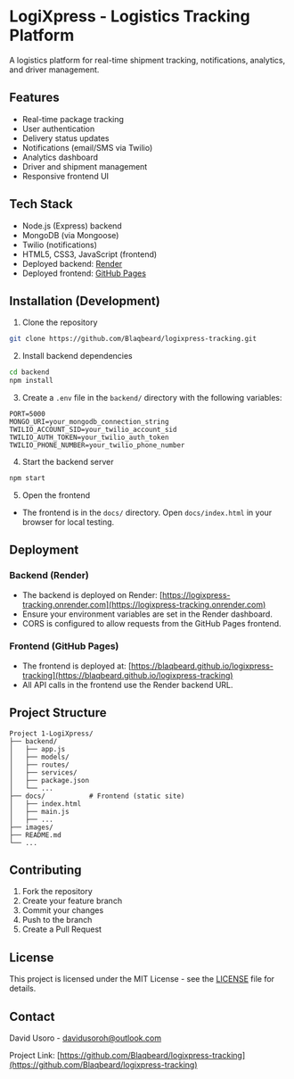 # LogiXpress - Logistics Tracking Platform

A logistics platform for real-time shipment tracking, notifications, analytics, and driver management.

## Features

- Real-time package tracking
- User authentication
- Delivery status updates
- Notifications (email/SMS via Twilio)
- Analytics dashboard
- Driver and shipment management
- Responsive frontend UI

## Tech Stack

- Node.js (Express) backend
- MongoDB (via Mongoose)
- Twilio (notifications)
- HTML5, CSS3, JavaScript (frontend)
- Deployed backend: [Render](https://logixpress-tracking.onrender.com)
- Deployed frontend: [GitHub Pages](https://blaqbeard.github.io/logixpress-tracking)

## Installation (Development)

1. Clone the repository

```bash
git clone https://github.com/Blaqbeard/logixpress-tracking.git
```

2. Install backend dependencies

```bash
cd backend
npm install
```

3. Create a `.env` file in the `backend/` directory with the following variables:

```
PORT=5000
MONGO_URI=your_mongodb_connection_string
TWILIO_ACCOUNT_SID=your_twilio_account_sid
TWILIO_AUTH_TOKEN=your_twilio_auth_token
TWILIO_PHONE_NUMBER=your_twilio_phone_number
```

4. Start the backend server

```bash
npm start
```

5. Open the frontend

- The frontend is in the `docs/` directory. Open `docs/index.html` in your browser for local testing.

## Deployment

### Backend (Render)

- The backend is deployed on Render: [https://logixpress-tracking.onrender.com](https://logixpress-tracking.onrender.com)
- Ensure your environment variables are set in the Render dashboard.
- CORS is configured to allow requests from the GitHub Pages frontend.

### Frontend (GitHub Pages)

- The frontend is deployed at: [https://blaqbeard.github.io/logixpress-tracking](https://blaqbeard.github.io/logixpress-tracking)
- All API calls in the frontend use the Render backend URL.

## Project Structure

```
Project 1-LogiXpress/
├── backend/
│   ├── app.js
│   ├── models/
│   ├── routes/
│   ├── services/
│   ├── package.json
│   └── ...
├── docs/           # Frontend (static site)
│   ├── index.html
│   ├── main.js
│   ├── ...
├── images/
├── README.md
└── ...
```

## Contributing

1. Fork the repository
2. Create your feature branch
3. Commit your changes
4. Push to the branch
5. Create a Pull Request

## License

This project is licensed under the MIT License - see the [LICENSE](LICENSE) file for details.

## Contact

David Usoro - [davidusoroh@outlook.com](mailto:davidusoroh@outlook.com)

Project Link: [https://github.com/Blaqbeard/logixpress-tracking](https://github.com/Blaqbeard/logixpress-tracking)
